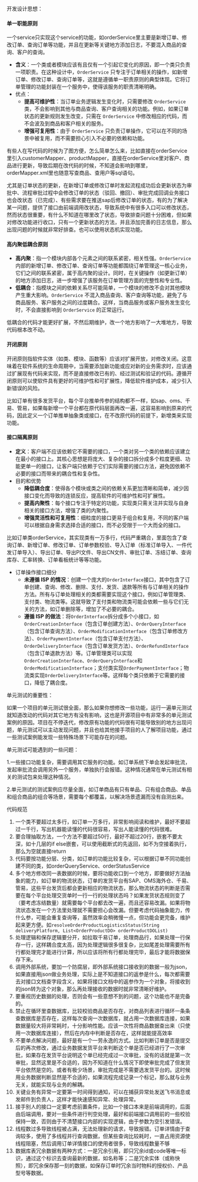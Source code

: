 

开发设计思想：

#### 单一职能原则

一个service只实现这个service的功能，如orderService里主要是新增订单、修改订单、查询订单等功能，并且在更新等关键地方添加日志，不要混入商品的查询、客户的查询。

- **含义**：一个类或者模块应该有且仅有一个引起它变化的原因，即一个类只负责一项职责。在这种设计中，`OrderService` 只专注于订单相关的操作，如新增订单、修改订单、查询订单等，这就是遵循单一职责原则的典型体现。它将订单管理的功能封装在一个服务中，使得该服务的职责清晰明确。
- 优点：
  - **提高可维护性**：当订单业务逻辑发生变化时，只需要修改 `OrderService` 类，不会影响到其他与商品查询、客户查询相关的功能。例如，如果订单状态的更新规则发生改变，只需在 `OrderService` 中修改相应的代码，而不会波及到商品和客户相关的服务。
  - **增强可复用性**：由于 `OrderService` 只负责订单操作，它可以在不同的场景中被复用，而不需要担心引入不必要的依赖和功能。

有些人在写代码的时候为了图方便，怎么简单怎么来，比如直接在orderService里引入customerMapper、productMapper，直接在orderService里对客户、商品进行更新，导致后期在改代码的时候，不知道会影响到哪里，orderMapper.xml里也随意写查商品、查用户等sql语句。

尤其是订单状态的更新，在新增订单或修改订单时发起流程成功后会更新状态为审批中、流程审批过程中会修改订单的状态（驳回、撤回）、审批完成回调业务接口也会改状态（已完成）、有些需求要在推送sap后修改订单的状态，有的为了解决某一问题，提供了接口由前端调用改状态，导致系统中有很多入口可以修改状态，然而状态很重要，有什么不知道在哪里改了状态，导致排查问题十分困难，但如果对修改功能进行收口，只有一个更新状态的方法，并且添加完善的日志信息，那么出现问题的时候就非常好排查。也可以使用状态机实现功能。



#### 高内聚低耦合原则

- **高内聚**：指一个模块内部各个元素之间的联系紧密，相关性强。`OrderService` 内部的新增订单、修改订单、查询订单等功能都围绕订单管理这一核心业务，它们之间的联系紧密，属于高内聚的设计。同时，在关键操作（如更新订单）的地方添加日志，进一步增强了该服务在订单管理方面的完整性和专业性。
- **低耦合**：指模块之间的依赖关系尽可能简单，一个模块的修改不会对其他模块产生重大影响。`OrderService` 不混入商品查询、客户查询等功能，避免了与商品服务、客户服务之间的过度耦合。这样，当商品服务或客户服务发生变化时，不会直接影响到 `OrderService` 的正常运行。

低耦合的代码才能更好扩展，不然后期维护，改一个地方影响了一大堆地方，导致代码根本改不动。



#### 开闭原则

开闭原则指软件实体（如类、模块、函数等）应该对扩展开放，对修改关闭。这意味着在软件系统的生命周期中，当需要添加新功能或应对新的业务需求时，应该通过扩展现有代码来实现，而不是直接修改已有的、经过测试和验证的代码。遵循开闭原则可以使软件具有更好的可维护性和可扩展性，降低软件维护成本，减少引入新错误的风险。

比如订单有很多发货平台，每个平台推单传参的结构都不一样，如sap、oms、千易、管易，如果每新增一个平台都在原代码层面再改一遍，这容易影响到原来的代码，因此定义一个订单推单抽象类或接口，在不改原代码的前提下，新增类来实现功能。



#### 接口隔离原则

- **定义**：客户端不应该依赖它不需要的接口，一个类对另一个类的依赖应该建立在最小的接口上。其核心思想是将庞大、复杂的接口拆分成多个粒度更细、功能更单一的接口，让客户端只依赖于它们实际需要的接口方法，避免因依赖不必要的接口而带来的耦合性和复杂性。
- 目的和优势
  - **降低耦合度**：使得各个模块或类之间的依赖关系更加清晰和简单，减少因接口变化而导致的连锁反应，提高软件的可维护性和可扩展性。
  - **提高内聚性**：每个接口专注于特定的功能，实现类只需关注并实现与自身相关的接口方法，增强了类的内聚性。
  - **增强灵活性和可复用性**：细粒度的接口更易于组合和复用，不同的客户端可以根据自身需求选择合适的接口，而不必受限于一个大而全的接口。

比如订单类orderService，其实现类有一万多行，代码严重耦合，里面包含了查询订单、新增订单、修改订单、订单参数校验、导入订单（标准订单导入、一件代发订单导入）、导出订单、导出PI文件、导出CN文件、审批订单、冻结订单、查询库存、汇率转换、订单看板统计等等功能。

- 订单操作接口细分
  - **未遵循 ISP 的情况**：创建一个庞大的`OrderInterface`接口，其中包含了订单创建、查询、修改、删除、支付、发货、退款等所有与订单相关的操作方法。所有与订单处理相关的类都需要实现这个接口，例如订单管理类、支付类、物流类等。这就导致了支付类和物流类可能会依赖一些与它们无关的方法，如订单删除等，增加了不必要的耦合。
  - **遵循 ISP 的做法**：将`OrderInterface`拆分成多个小接口，如`OrderCreationInterface`（包含订单创建方法）、`OrderQueryInterface`（包含订单查询方法）、`OrderModificationInterface`（包含订单修改方法）、`OrderPaymentInterface`（包含订单支付方法）、`OrderDeliveryInterface`（包含订单发货方法）、`OrderRefundInterface`（包含订单退款方法）等。订单管理类可以实现`OrderCreationInterface`、`OrderQueryInterface`和`OrderModificationInterface`；支付类实现`OrderPaymentInterface`；物流类实现`OrderDeliveryInterface`等。这样每个类只依赖于它需要的接口，降低了耦合度。





单元测试的重要性：

 如果一个项目的单元测试很全面，那么如果你想修改一些功能，运行一遍单元测试就知道改动的代码对其它地方有没有影响，这也是开源项目中有非常多的单元测试案例的原因。项目在不停迭代，修改原有功能的代码很有可能导致别的地方出现问题，单元测试可以主动发现问题，并且也给其他接手项目的人了解项目功能，通过一些测试案例能发现一些特殊场景下可能存在的问题。 

单元测试可能遇到的一些问题： 

1.一些接口功能复杂，需要调用其它服务的功能。如订单系统下单会发起审批流，发起审批流会调用另外一个服务，单独执行会报错。这种情况通常在单元测试有相关的测试包来处理这种情况。 

2.单元测试的测试案例应尽量全面，如订单商品有只有单品、只有组合商品、单品和组合商品的组合等场景，需要每个都覆盖，以解决场景遗漏而没有自测出来。





代码规范

1. 一个类不要超过太多行，如订单一万多行，非常影响阅读和维护，最好不要超过一千行，写出机器能读懂的代码很容易，写出人能读懂的代码很难。
2. 要合理抽取方法，一个方法不要超过50行，最好不超过20行，嵌套不要太深，如十几层的if else嵌套，可以使用截断式的先返回，如不为空接着执行，那么为空就直接return
3. 代码要按功能分层、分类，如订单的功能比较复杂，可以根据订单不同功能创建不同的类，如orderQueryService、orderStatusService
4. 多个地方修改同一表数据的时候，要将功能收口到一个地方，即要做好方法抽象的能力，如订单的物流状态，订单的发货平台有SAP、OMS海外仓、千易、管易，这些平台发货后都会更新相应的物流状态，那么物流状态的判断是否需要在每个平台处理交货单时一行一行的处理状态吗？如果发货状态规则变了（要考虑冻结数量）就需要每个平台都去改一遍，而且还容易改漏。如果将物流状态发在一个方法里处理就不需要担心会改漏。但要考虑代码抽象能力，传什么参，可能会重复查询等，虽然效率会稍微慢一点，但功能会更完备，维护起来更方便。如`resolveOrderProductLogisticsStatus(String deliveryPlatform, List<OrderProductDO> orderProductDOList)`
5. 处理逻辑和保存逻辑要分开，如拉取千易订单，处理商品行，如果处理一行保存一行，这样耦合度太高，因为处理逻辑很多很复杂，比如尾差处理需要所有行都处理完才能进行计算，所以应该将所有行都处理完毕，最后才能将数据保存下来。
6. 调用外部系统，要加一个防腐层，即外部系统接口接收到的数据一般为json，如果直接用json做业务处理，实际上是不知道接口的返参是什么，每次都需要去对接口文档查字段含义，如果将接口文档中的返参作为一个对象，将接收到的json转为这个对象，那么再处理接收的数据时就非常清晰好维护。
7. 要重视历史数据的处理，否则会有一些意想不到的问题，这个功能也不是完备的。
8. 禁止在循环里查数据库，比较校验商品是否存在，对商品列表进行循环一条条查数据库是否存在，这样每次查询一次数据库，就占用一次数据库连接，如果数据量较大将非常耗时，十分影响性能。应该一次性将商品数据查出来（只使用一次数据库连接），然后在内存中判断是否存在，这样就能提高效率
9. 不要单点解决问题，最好是有一个一劳永逸的方式。比如判断订单是否是提交后的再次修改，通过业务数据发货平台来判断这个单是否已经进行了一次审批，如果存在发货平台说明这个单已经完成过一次审批，没有的话就是第一次审批，显然这里是不合适的，因为不知道在什么情况下即使审批完成了但发货平台依然是空的。或者有极少场景，审批完成是不需要选发货平台的。这时候用业务数据判断显然是不合适的，如果流程完成记录一个标记，那么就与业务无关，就能实现与业务的解耦。
10. 关键业务有异常一定要第一时间得到通知，可以在捕获异常处发送飞书消息或发邮件到负责人，这样才能快速感知异常、处理异常。
11. 接手别人的接口一定要考虑前置条件，比如一个接口本来是前端调用的，后面由后端调用，要对一些条件进行判空处理，最好和前端接口调用前的一些校验保持一致，否则由于不清楚接口内部的实现逻辑，由于参数为空引发错误。
12. 线程数过多导致线程被占满，无法处理新的请求，导致报错。订单详情由于查询较多，使用了多线程并行查询数据，但某些查询比较耗时，一直占用资源使线程阻塞，然后调用订单详情接口的使用者很多，导致线程数量不够
13. 数据库表冗余数据有两种方式：一是冗余引用，即只冗余id或code等唯一标识，通过这个标识去查询最新的数据，如名称等；二是冗余实体（或称快照），即冗余保存那一刻的数据，如保存订单时冗余当时物料的授权价、产品型号等数据。